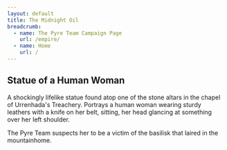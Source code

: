 ```yaml
---
layout: default
title: The Midnight Oil
breadcrumb:
  - name: The Pyre Team Campaign Page
    url: /empire/
  - name: Home
    url: /
---
```

## Statue of a Human Woman

A shockingly lifelike statue found atop one of the stone altars in the chapel of Urrenhada's Treachery. Portrays a human woman wearing sturdy leathers with a knife on her belt, sitting, her head glancing at something over her left shoulder.

The Pyre Team suspects her to be a victim of the basilisk that laired in the mountainhome.
